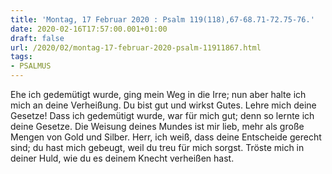 ```yaml
---
title: 'Montag, 17 Februar 2020 : Psalm 119(118),67-68.71-72.75-76.'
date: 2020-02-16T17:57:00.001+01:00
draft: false
url: /2020/02/montag-17-februar-2020-psalm-11911867.html
tags: 
- PSALMUS
---
```


Ehe ich gedemütigt wurde, ging mein Weg in die Irre; nun aber halte ich mich an deine Verheißung. Du bist gut und wirkst Gutes. Lehre mich deine Gesetze! Dass ich gedemütigt wurde, war für mich gut; denn so lernte ich deine Gesetze. Die Weisung deines Mundes ist mir lieb, mehr als große Mengen von Gold und Silber. Herr, ich weiß, dass deine Entscheide gerecht sind; du hast mich gebeugt, weil du treu für mich sorgst. Tröste mich in deiner Huld, wie du es deinem Knecht verheißen hast.